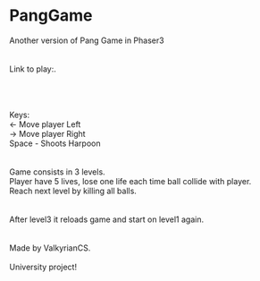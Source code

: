 # PangGame<br>
Another version of Pang Game in Phaser3<br>
<br>
<br>
Link to play:.<br>

<br>
<br>
<br>
Keys:<br>
<- Move player Left <br>
-> Move player Right<br>
Space - Shoots Harpoon<br>
<br>
<br>
Game consists in 3 levels.<br>
Player have 5 lives, lose one life each time ball collide with player.<br>
Reach next level by killing all balls.
<br>
<br>
<br>
After level3 it reloads game and start on level1 again.
<br>
<br>
<br>
Made by ValkyrianCS.
<br>
<br>
University project!
<br>
<br>
